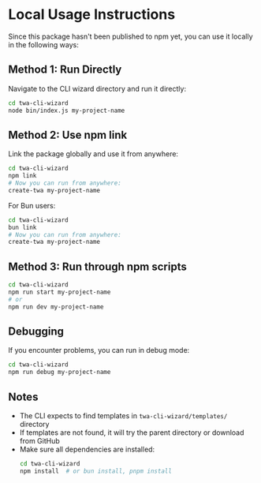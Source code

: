 # Local Usage Instructions

Since this package hasn't been published to npm yet, you can use it locally in the following ways:

## Method 1: Run Directly

Navigate to the CLI wizard directory and run it directly:

```bash
cd twa-cli-wizard
node bin/index.js my-project-name
```

## Method 2: Use npm link

Link the package globally and use it from anywhere:

```bash
cd twa-cli-wizard
npm link
# Now you can run from anywhere:
create-twa my-project-name
```

For Bun users:

```bash
cd twa-cli-wizard
bun link
# Now you can run from anywhere:
create-twa my-project-name
```

## Method 3: Run through npm scripts

```bash
cd twa-cli-wizard
npm run start my-project-name
# or
npm run dev my-project-name
```

## Debugging

If you encounter problems, you can run in debug mode:

```bash
cd twa-cli-wizard
npm run debug my-project-name
```

## Notes

- The CLI expects to find templates in `twa-cli-wizard/templates/` directory
- If templates are not found, it will try the parent directory or download from GitHub
- Make sure all dependencies are installed:
  ```bash
  cd twa-cli-wizard
  npm install  # or bun install, pnpm install
  ```
